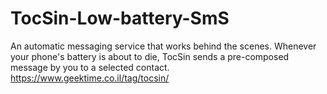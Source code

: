 # TocSin-Low-battery-SmS
An automatic messaging service that works behind the scenes. Whenever your phone's battery is about to die, TocSin sends a pre-composed message by you to a selected contact.
https://www.geektime.co.il/tag/tocsin/
